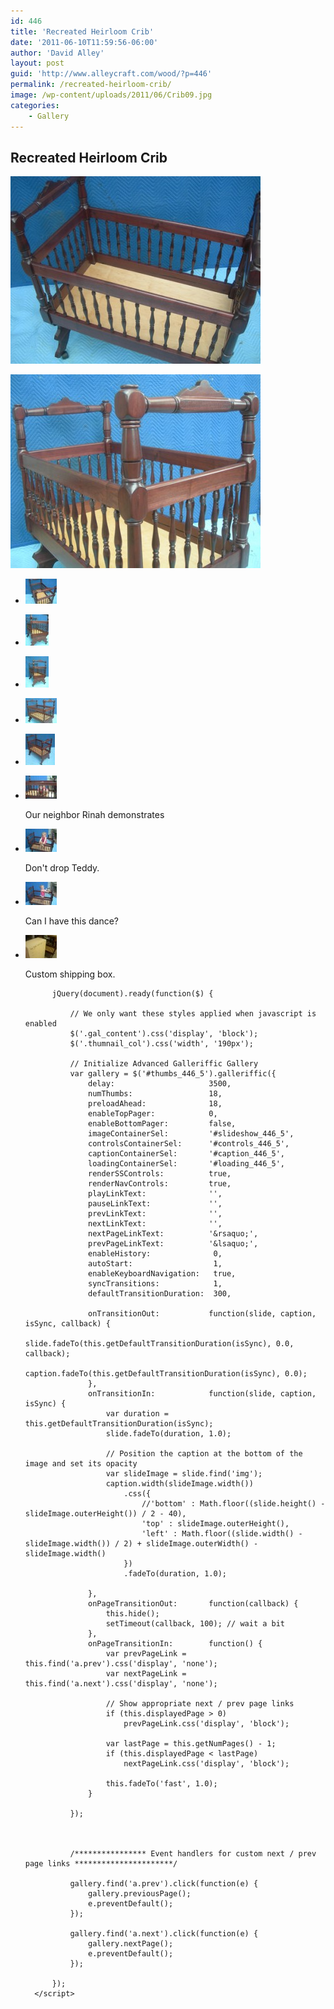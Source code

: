 ```yaml
---
id: 446
title: 'Recreated Heirloom Crib'
date: '2011-06-10T11:59:56-06:00'
author: 'David Alley'
layout: post
guid: 'http://www.alleycraft.com/wood/?p=446'
permalink: /recreated-heirloom-crib/
image: /wp-content/uploads/2011/06/Crib09.jpg
categories:
    - Gallery
---
```


## Recreated Heirloom Crib

![](/wp-content/uploads/2011/06/Crib01-400x300.jpg "Crib01")

![](/wp-content/uploads/2011/06/Crib02-400x310.jpg "Crib02")
- [ ![](/wp-content/uploads/2011/06/Crib04-50x40.jpg "Crib04") ](/wp-content/uploads/2011/06/Crib04-400x324.jpg "Crib04")<div class="caption"> </div>
- [ ![](/wp-content/uploads/2011/06/Crib05-37x50.jpg "Crib05") ](/wp-content/uploads/2011/06/Crib05.jpg "Crib05")<div class="caption"> </div>
- [ ![](/wp-content/uploads/2011/06/Crib08-37x50.jpg "Crib08") ](/wp-content/uploads/2011/06/Crib08.jpg "Crib08")<div class="caption"> </div>
- [ ![](/wp-content/uploads/2011/06/Crib09-50x40.jpg "Crib09") ](/wp-content/uploads/2011/06/Crib09-400x326.jpg "Crib09")<div class="caption"> </div>
- [ ![](/wp-content/uploads/2011/06/Crib10-47x50.jpg "Crib10") ](/wp-content/uploads/2011/06/Crib10.jpg "Crib10")<div class="caption"> </div>
- [ ![](/wp-content/uploads/2011/06/Crib17-50x37.jpg "Crib17") ](/wp-content/uploads/2011/06/Crib17-400x300.jpg "Crib17")<div class="caption"><div class="image-caption">Our neighbor Rinah demonstrates</div> </div>
- [ ![](/wp-content/uploads/2011/06/Crib22-50x37.jpg "Crib22") ](/wp-content/uploads/2011/06/Crib22-400x300.jpg "Crib22")<div class="caption"><div class="image-caption">Don't drop Teddy.</div> </div>
- [ ![](/wp-content/uploads/2011/06/Crib25-50x37.jpg "Crib25") ](/wp-content/uploads/2011/06/Crib25-400x300.jpg "Crib25")<div class="caption"><div class="image-caption">Can I have this dance?</div> </div>
- [ ![](/wp-content/uploads/2011/06/Crib27-50x37.jpg "Crib27") ](/wp-content/uploads/2011/06/Crib27-400x300.jpg "Crib27")<div class="caption"><div class="image-caption">Custom shipping box.</div> </div>



			jQuery(document).ready(function($) {

				// We only want these styles applied when javascript is enabled
				$('.gal_content').css('display', 'block');
				$('.thumnail_col').css('width', '190px');

				// Initialize Advanced Galleriffic Gallery
				var gallery = $('#thumbs_446_5').galleriffic({
					delay:                     3500,
					numThumbs:                 18,
					preloadAhead:              18,
					enableTopPager:            0,
					enableBottomPager:         false,
					imageContainerSel:         '#slideshow_446_5',
					controlsContainerSel:      '#controls_446_5',
					captionContainerSel:       '#caption_446_5',
					loadingContainerSel:       '#loading_446_5',
					renderSSControls:          true,
					renderNavControls:         true,
					playLinkText:              '',
					pauseLinkText:             '',
					prevLinkText:              '',
					nextLinkText:              '',
					nextPageLinkText:          '&rsaquo;',
					prevPageLinkText:          '&lsaquo;',
					enableHistory:              0,
					autoStart:                 	1,
					enableKeyboardNavigation:	true,
					syncTransitions:           	1,
					defaultTransitionDuration: 	300,

					onTransitionOut:           function(slide, caption, isSync, callback) {
						slide.fadeTo(this.getDefaultTransitionDuration(isSync), 0.0, callback);
						caption.fadeTo(this.getDefaultTransitionDuration(isSync), 0.0);
					},
					onTransitionIn:            function(slide, caption, isSync) {
						var duration = this.getDefaultTransitionDuration(isSync);
						slide.fadeTo(duration, 1.0);

						// Position the caption at the bottom of the image and set its opacity
						var slideImage = slide.find('img');
						caption.width(slideImage.width())
							.css({
								//'bottom' : Math.floor((slide.height() - slideImage.outerHeight()) / 2 - 40),
								'top' : slideImage.outerHeight(),
								'left' : Math.floor((slide.width() - slideImage.width()) / 2) + slideImage.outerWidth() - slideImage.width()
							})
							.fadeTo(duration, 1.0);

					},
					onPageTransitionOut:       function(callback) {
						this.hide();
						setTimeout(callback, 100); // wait a bit
					},
					onPageTransitionIn:        function() {
						var prevPageLink = this.find('a.prev').css('display', 'none');
						var nextPageLink = this.find('a.next').css('display', 'none');

						// Show appropriate next / prev page links
						if (this.displayedPage > 0)
							prevPageLink.css('display', 'block');

						var lastPage = this.getNumPages() - 1;
						if (this.displayedPage < lastPage)
							nextPageLink.css('display', 'block');

						this.fadeTo('fast', 1.0);
					}

				});



				/**************** Event handlers for custom next / prev page links **********************/

				gallery.find('a.prev').click(function(e) {
					gallery.previousPage();
					e.preventDefault();
				});

				gallery.find('a.next').click(function(e) {
					gallery.nextPage();
					e.preventDefault();
				});

			});
		</script>
